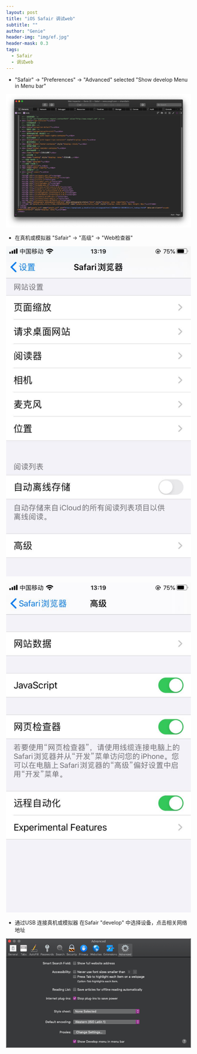 ```yaml
---
layout: post
title: "iOS Safair 调试web"
subtitle: ""
author: "Genie"
header-img: "img/ef.jpg"
header-mask: 0.3
tags:
  - Safair
  - 调试web
---
```


* "Safair" -> "Preferences" -> "Advanced" selected "Show develop Menu in Menu bar"

![a](img/WebForTest/1.png)

* 在真机或模拟器 "Safair" -> "高级" -> "Web检查器"

![2](img/WebForTest/2.jpeg)

![3](img/WebForTest/3.jpeg)

* 通过USB 连接真机或模拟器 在Safair "develop" 中选择设备，点击相关网络地址

![4](img/WebForTest/2.png)


